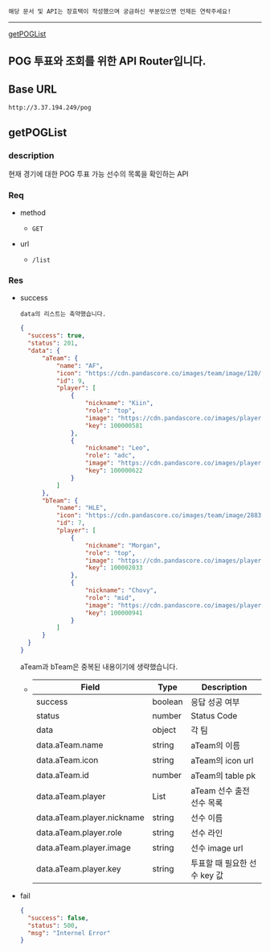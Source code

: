 `해당 문서 및 API는 장효택이 작성했으며 궁금하신 부분있으면 언제든 연락주세요!`

---

[getPOGList](#getPOGList)

## POG 투표와 조회를 위한 API Router입니다.

## Base URL

`http://3.37.194.249/pog`

## getPOGList

### description

현재 경기에 대한 POG 투표 가능 선수의 목록을 확인하는 API

### Req

- method

  - `GET`

- url

  - `/list`

### Res

- success

  `data의 리스트는 축약했습니다.`

  ```json
  {
  	"success": true,
  	"status": 201,
  	"data": {
  		"aTeam": {
  			"name": "AF",
  			"icon": "https://cdn.pandascore.co/images/team/image/120/afreeca_freecslogo_profile.png",
  			"id": 9,
  			"player": [
  				{
  					"nickname": "Kiin",
  					"role": "top",
  					"image": "https://cdn.pandascore.co/images/player/image/3524/220px_af_kiin_2020_split_1.png",
  					"key": 100000581
  				},
  				{
  					"nickname": "Leo",
  					"role": "adc",
  					"image": "https://cdn.pandascore.co/images/player/image/14239/lsb_leo_2021_split_1.png",
  					"key": 100000622
  				}
  			]
  		},
  		"bTeam": {
  			"name": "HLE",
  			"icon": "https://cdn.pandascore.co/images/team/image/2883/hanwha-life-esports-1s04vbu0.png",
  			"id": 7,
  			"player": [
  				{
  					"nickname": "Morgan",
  					"role": "top",
  					"image": "https://cdn.pandascore.co/images/player/image/21861/hle_morgan_2021_split_1.png",
  					"key": 100002033
  				},
  				{
  					"nickname": "Chovy",
  					"role": "mid",
  					"image": "https://cdn.pandascore.co/images/player/image/15000/hle_chovy_2021_split_1.png",
  					"key": 100000941
  				}
  			]
  		}
  	}
  }
  ```

  aTeam과 bTeam은 중복된 내용이기에 생략했습니다.

  - | Field                      | Type    | Description                  |
    | -------------------------- | ------- | ---------------------------- |
    | success                    | boolean | 응답 성공 여부               |
    | status                     | number  | Status Code                  |
    | data                       | object  | 각 팀                        |
    | data.aTeam.name            | string  | aTeam의 이름                 |
    | data.aTeam.icon            | string  | aTeam의 icon url             |
    | data.aTeam.id              | number  | aTeam의 table pk             |
    | data.aTeam.player          | List    | aTeam 선수 출전 선수 목록    |
    | data.aTeam.player.nickname | string  | 선수 이름                    |
    | data.aTeam.player.role     | string  | 선수 라인                    |
    | data.aTeam.player.image    | string  | 선수 image url               |
    | data.aTeam.player.key      | string  | 투표할 때 필요한 선수 key 값 |

- fail
  ```json
  {
  	"success": false,
  	"status": 500,
  	"msg": "Internel Error"
  }
  ```
